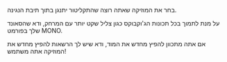 בחר את המוזיקה שאתה רוצה שהתקליטור יתנגן בתוך תיבת הנגינה.

על מנת לתמוך בכל תכונות הג'וקבוקס כגון צליל שקט יותר עם המרחק,
ודא שהסאונד שלך בפורמט MONO.

אם אתה מתכוון להפיץ מחדש את המוד, ודא שיש לך הרשאות להפיץ מחדש את המוזיקה
אתה משתמש!